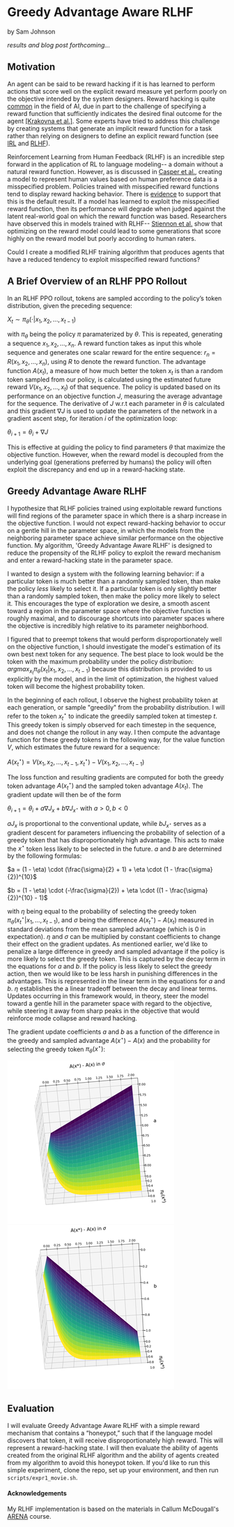 # Greedy Advantage Aware RLHF
by Sam Johnson

_results and blog post forthcoming..._

## Motivation

An agent can be said to be reward hacking if it is has learned to perform actions that score well on the explicit reward measure yet perform poorly on the objective intended by the system designers. Reward hacking is quite [common](https://docs.google.com/spreadsheets/d/e/2PACX-1vRPiprOaC3HsCf5Tuum8bRfzYUiKLRqJmbOoC-32JorNdfyTiRRsR7Ea5eWtvsWzuxo8bjOxCG84dAg/pubhtml)  in the field of AI, due in part to the challenge of specifying a reward function that sufficiently indicates the desired final outcome for the agent [[Krakovna et al.]](https://deepmind.google/discover/blog/specification-gaming-the-flip-side-of-ai-ingenuity/). Some experts have tried to address this challenge by creating systems that generate an implicit reward function for a task rather than relying on designers to define an explicit reward function (see [IRL](https://ai.stanford.edu/~ang/papers/icml00-irl.pdf) and [RLHF](https://arxiv.org/pdf/1706.03741)).  

Reinforcement Learning from Human Feedback (RLHF) is an incredible step forward in the application of RL to language modeling-- a domain without a natural reward function. However, as is discussed in [Casper et al.](https://arxiv.org/pdf/2307.15217), creating a model to represent human values based on human preference data is a misspecified problem. Policies trained with misspecified reward functions tend to display reward hacking behavior. There is [evidence](https://arxiv.org/pdf/2102.03896) to support that this is the default result. If a model has learned to exploit the misspecified reward function, then its performance will degrade when judged against the latent real-world goal on which the reward function was based. Researchers have observed this in models trained with RLHF-- [Stiennon et al.](https://arxiv.org/pdf/2009.01325) show that optimizing on the reward model could lead to some generations that score highly on the reward model but poorly according to human raters.

Could I create a modified RLHF training algorithm that produces agents that have a reduced tendency to exploit misspecified reward functions?

## A Brief Overview of an RLHF PPO Rollout

In an RLHF PPO rollout, tokens are sampled according to the policy’s token distribution, given the preceding sequence: 

$X_t \sim \pi_\theta(\cdot|x_1, x_2, ..., x_{t-1})$ 

with $\pi_\theta$ being the policy $\pi$ paramaterized by $\theta$. This is repeated, generating a sequence $x_1, x_2, ..., x_n$. A reward function takes as input this whole sequence and generates one scalar reward for the entire sequence: $r_n = R(x_1, x_2, ..., x_n)$, using $R$ to denote the reward function. The advantage function $A(x_t)$, a measure of how much better the token $x_t$ is than a random token sampled from our policy, is calculated using the estimated future reward $V(x_1, x_2, ..., x_t)$ of that sequence. The policy is updated based on its performance on an objective function $J$, measuring the average advantage for the sequence. The derivative of $J$ w.r.t each parameter in $\theta$ is calculated and this gradient $\nabla J$ is used to update the parameters of the network in a gradient ascent step, for iteration $i$ of the optimization loop: 

$\theta_{i+1} = \theta_i + \nabla J$

This is effective at guiding the policy to find parameters $\theta$ that maximize the objective function. However, when the reward model is decoupled from the underlying goal (generations preferred by humans) the policy will often exploit the discrepancy and end up in a reward-hacking state.

## Greedy Advantage Aware RLHF

I hypothesize that RLHF policies trained using exploitable reward functions will find regions of the parameter space in which there is a sharp increase in the objective function. I would not expect reward-hacking behavior to occur on a gentle hill in the parameter space, in which the models from the neighboring parameter space achieve similar performance on the objective function. My algorithm, 'Greedy Advantage Aware RLHF' is designed to reduce the propensity of the RLHF policy to exploit the reward mechanism and enter a reward-hacking state in the parameter space. 

I wanted to design a system with the following learning behavior: if a particular token is much better than a randomly sampled token, than make the policy _less_ likely to select it. If a particular token is only slightly better than a randomly sampled token, then make the policy more likely to select it. This encourages the type of exploration we desire, a smooth ascent toward a region in the parameter space where the objective function is roughly maximal, and to discourage shortcuts into parameter spaces where the objective is incredibly high relative to its parameter neighborhood. 

I figured that to preempt tokens that would perform disproportionately well on the objective function, I should investigate the model's estimation of its own best next token for any sequence. The best place to look would be the token with the maximum probability under the policy distribution: $argmax_{x_t} \pi_\theta(x_t|x_1, x_2, ..., x_{t-1})$ because this distribution is provided to us explicitly by the model, and in the limit of optimization, the highest valued token will become the highest probability token. 

In the beginning of each rollout, I observe the highest probability token at each generation, or sample "greedily" from the probability distribution. I will refer to the token $x_t^{\star}$ to indicate the greedily sampled token at timestep $t$. This greedy token is simply observed for each timestep in the sequence, and does not change the rollout in any way. I then compute the advantage function for these greedy tokens in the following way, for the value function $V$, which estimates the future reward for a sequence:

$A(x_t^{\star}) = V(x_1, x_2,..., x_{t-1}, x_t^{\star}) - V(x_1, x_2,..., x_{t-1})$

The loss function and resulting gradients are computed for both the greedy token advantage $A(x_t^{\star})$ and the sampled token advantage $A(x_t)$. The gradient update will then be of the form

$\theta_{i+1} = \theta_i + a \nabla J_x + b \nabla J_{x^{\star}}$  with  $a > 0,  b < 0$ 

$aJ_{x}$ is proportional to the conventional update, while $bJ_{x^{\star}}$ serves as a gradient descent for parameters influencing the probability of selection of a greedy token that has disproportionately high advantage. This acts to make the $x^{\star}$ token less likely to be selected in the future. $a$ and $b$ are determined by the following formulas:

$a = (1 - \eta) \cdot (\frac{\sigma}{2} + 1) + \eta \cdot (1 - \frac{\sigma}{2})^{10}$

$b = (1 - \eta) \cdot (-\frac{\sigma}{2}) + \eta \cdot ((1 - \frac{\sigma}{2})^{10} - 1)$

with $\eta$ being equal to the probability of selecting the greedy token $\pi_\theta(x_t^{\star} | x_1, ..., x_{t-1})$, and $\sigma$ being the difference $A(x_t^{\star}) - A(x_t)$ measured in standard deviations from the mean sampled advantage (which is 0 in expectation). $\eta$ and $\sigma$ can be multiplied by constant coefficients to change their effect on the gradient updates. As mentioned earlier, we'd like to penalize a large difference in greedy and sampled advantage if the policy is more likely to select the greedy token. This is captured by the decay term in the equations for $a$ and $b$. If the policy is less likely to select the greedy action, then we would like to be less harsh in punishing differences in the advantages. This is represented in the linear term in the equations for $a$ and $b$. $\eta$ establishes the a linear tradeoff between the decay and linear terms. Updates occurring in this framework would, in theory, steer the model toward a gentle hill in the parameter space with regard to the objective, while steering it away from sharp peaks in the objective that would reinforce mode collapse and reward hacking. 

The gradient update coefficients $a$ and $b$ as a function of the difference in the greedy and sampled advantage $A(x^{\star}) - A(x)$ and the probability for selecting the greedy token $\pi_{\theta}(x^{\star})$:


![Function for 'a'](https://github.com/sej2020/Greedy-Adv-Aware-RLHF/blob/main/plotting/a_func.png?raw=true) ![Function for 'b'](https://github.com/sej2020/Greedy-Adv-Aware-RLHF/blob/main/plotting/b_func.png?raw=true)

## Evaluation

I will evaluate Greedy Advantage Aware RLHF with a simple reward mechanism that contains a “honeypot,” such that if the language model discovers that token, it will receive disproportionately high reward. This will represent a reward-hacking state. I will then evaluate the ability of agents created from the original RLHF algorithm and the ability of agents created from my algorithm to avoid this honeypot token. If you'd like to run this simple experiment, clone the repo, set up your environment, and then run `scripts/expr1_movie.sh`.

#### Acknowledgements

My RLHF implementation is based on the materials in Callum McDougall's [ARENA](https://www.arena.education/) course.

